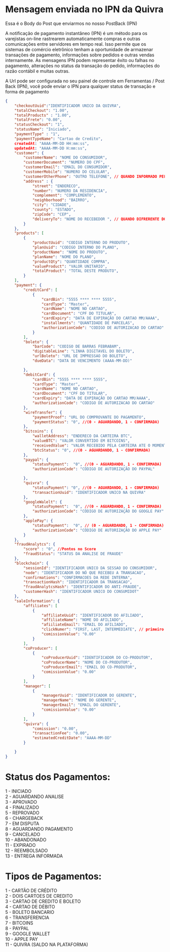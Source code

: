 # Mensagem enviada no IPN da Quivra

Essa é o Body do Post que enviarmos no nosso PostBack (IPN)

A notificação de pagamento instantâneo (IPN) é um método para os varejistas on-line rastrearem automaticamente compras e outras comunicações entre servidores em tempo real.
Isso permite que os sistemas de comércio eletrônico tenham a oportunidade de armazenar transações de pagamento, informações sobre pedidos e outras vendas internamente.
As mensagens IPN podem representar êxito ou falhas no pagamento, alterações no status da transação do pedido, informações do razão contábil e muitas outras.

A Url pode ser configurada no seu painel de controle em Ferramentas / Post Back (IPN), você pode enviar o IPN para qualquer status de transação e forma de pagamento


```json
{
	"checkoutUuid":"IDENTIFICADOR UNICO DA QUIVRA",
	"totalCheckout": "1.00",
	"totalProducts" : "1.00",
	"totalFrete": "0.00",
	"statusCheckout": "1",
	"statusName": "Iniciado",
	"paymentType" : "1",
	"paymentTypeName": "Cartao de Credito",
	createdAt: "AAAA-MM-DD HH:mm:ss",
	updatedAt: "AAAA-MM-DD H:mm:ss",
	"customer": {
		"customerName": "NOME DO CONSUMIDOR",
		"customerDocument": "NUMERO DO CPF",
		"customerEmail": "EMAIL DO CONSUMIDOR",
		"customerMobile": "NUMERO DO CELULAR",
		"customerOtherPhone": "OUTRO TELEFONE", // QUANDO INFORMADO PELO CONSUMIDOR
		"address" : {
			"street": "ENDERECO",
			"number": "NUMERO DA RESIDENCIA",
			"complement": "COMPLEMENTO",
			"neighborhood": "BAIRRO",
			"city": "CIDADE",
			"county": "ESTADO",
			"zipCode": "CEP",
			"deliveryTo": "NOME DO RECEBEDOR ", // QUANDO DIFRERENTE DO COMPRADOR
		}
	},
	"products": [
		{
			"productUuid": "CODIGO INTERNO DO PRODUTO",
			"planUuid": "CODIGO INTERNO DO PLANO",
			"productName": "NOME DO PRODUTO",
			"planName": "NOME DO PLANO",
			"productQty": "QUANTIDADE COMPRA",
			"valueProduct": "VALOR UNITARIO",
			"totalProduct": "TOTAL DESTE PRODUTO",
		}
	],
	"payment": {
		"creditCard": [
			{	
				"cardBin": "5555 **** **** 5555",
				"cardType": "Master",
				"cardName": "NOME NO CARTAO",
				"cardDocument": "CPF DO TITULAR",
				"cardExpiry": "DATA DE EXPIRAÇÃO DO CARTAO MM/AAAA",
				"installments": "QUANTIDADE DE PARCELAS",
				"authorizationCode": "CODIGO DE AUTORIZACAO DO CARTAO"
			}
		],
		"boleto": {
			"barCode": "CODIGO DE BARRAS FEBRABAM",
			"digitableLine": "LINHA DIGITAVEL DO BOLETO",
			"urlBoleto": "URL DE IMPRESSAO DO BOLETO",
			"dueData": "DATA DE VENCIMENTO (AAAA-MM-DD)"

		},
		"debitCard": {  
			"cardBin": "5555 **** **** 5555",
			"cardType": "Master",
			"cardName": "NOME NO CARTAO",
			"cardDocument": "CPF DO TITULAR",
			"cardExpiry": "DATA DE EXPIRAÇÃO DO CARTAO MM/AAAA",
			"authorizationCode": "CODIGO DE AUTORIZACAO DO CARTAO"
		},
		"wireTransfer": {
			"paymentProof": "URL DO COMPROVANTE DO PAGAMENTO",
			"paymentStatus": "0", //(0 - AGUARDANDO, 1 - CONFIRMADA)
		},
		"bitcoins": {
			"walletAddress": "ENDERECO DA CARTEIRA BTC",
			"valueBTC": "VALOR CONVERTIDO EM BITCOINS",
			"receivedValue": "VALOR RECEBIDO PELA CARTEIRA ATE O MOMENTO",
			"btcStatus": "0", //(0 - AGUARDANDO, 1 - CONFIRMADA)
		},
		"paypal": {
			"statusPayment":  "0", //(0 - AGUARDANDO, 1 - CONFIRMADA)
			"authorizationCode": "CÓDIGO DE AUTORIZAÇÃO DO PAYPAL"

		},
		"quivra": {
			"statusPayment": "0", //(0 - AGUARDANDO, 1 - CONFIRMADA)
			"transactionUuid": "IDENTIFICADOR UNICO NA QUIVRA"
		},
		"googleWalelt": {
			"statusPayment":  "0", //(0 - AGUARDANDO, 1 - CONFIRMADA)
			"authorizationCode": "CÓDIGO DE AUTORIZAÇÃO DO GOOGLE PAY"
		},
		"applePay": {
			"statusPayment":  "0", // (0 - AGUARDANDO, 1 - CONFIRMADA)
			"authorizationCode": "CÓDIGO DE AUTORIZAÇÃO DO APPLE PAY" 
		}
	},
	"fraudAnalytcs": {
		"score" : "0", //Pontos no Score
		"fraudStatus": "STATUS DA ANALISE DE FRAUDE"
	},
	"blockchain": {
		"sessionId": "IDENTIFICADOR UNICO DA SESSAO DO CONSUMIDOR",
		"node": "IDENTIFICADOR DO NÓ QUE RECEBEU A TRANSACAO",
		"confirmations": "CONFIRMACOES DA REDE INTERNA",
		"transactionHash": "IDENTIFICADOR DA TRANSACAO",
		"fraudAnalytcsHash": "IDENTIFICADOR DO ANTI-FRAUDE",
		"customerHash": "IDENTIFICADOR UNICO DO CONSUMIDOT"
	},
	"saleInformation": {
		"affiliates": [
			{
				"affiliateUuid": "IDENTIFICADOR DO AFILIADO",
				"affiliateName": "NOME DO AFILIADO",
				"afiiliateEmail": "EMAIL DO AFILIADO",
				"clickNumer": "FIRST, LAST, INTERMEDIATE", // primeiro click, ultimo ou intermediário
				"comissionValue": "0.00"
			}
		],
		"coProducer": [
			{
				"coProducerUuid": "IDENTIFICADOR DO CO-PRODUTOR",
				"coProducerName": "NOME DO CO-PRODUTOR",
				"coProducerEmail": "EMAIL DO CO-PRODUTOR",
				"comissionValue": "0.00"
			}
		],
		"manager": [
			{
				"managerUuid": "IDENTIFICADOR DO GERENTE",
				"managerName": "NOME DO GERENTE",
				"managerEmail": "EMAIL DO GERENTE",
				"comissionValue": "0.00"
			}
		],
		"quivra": {
			"comission": "0.00",
			"transactionFee": "0.00",
			"estimatedCreditDate": "AAAA-MM-DD"
		}

	}		
}
```
# Status dos Pagamentos:
1  - INICIADO<br />
2  - AGUARDANDO ANALISE<br />
3  - APROVADO<br />
4  - FINALIZADO<br />
5  - REPROVADO<br />
6  - CHARGEBACK<br />
7  - EM DISPUTA<br />
8  - AGUARDANDO PAGAMENTO<br />
9  - CANCELADO<br />
10 - ABANDONADO<br />
11 - EXPIRADO<br />
12 - REEMBOLSADO<br />
13 - ENTREGA INFORMADA<br />

# Tipos de Pagamentos:
1  - CARTÃO DE CRÉDITO<br />
2  - DOIS CARTOES DE CREDITO<br />
3  - CARTAO DE CREDITO E BOLETO<br />
4  - CARTAO DE DÉBITO<br />
5  - BOLETO BANCARIO<br />
6  - TRANSFERENCIA<br />
7  - BITCOINS<br />
8  - PAYPAL<br />
9  - GOOGLE WALLET<br />
10 - APPLE PAY<br />
11 - QUIVRA (SALDO NA PLATAFORMA)<br />
